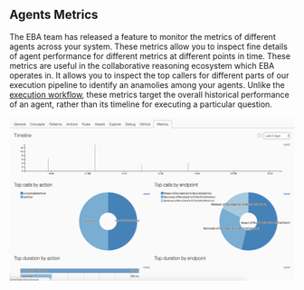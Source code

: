 ## Agents Metrics

The EBA team has released a feature to monitor the metrics of different agents across your system. These metrics allow you to inspect fine details of agent performance for different metrics at different points in time. These metrics are useful in the collaborative reasoning ecosystem which EBA operates in. It allows you to inspect the top callers for different parts of our execution pipeline to identify an anamolies among your agents. Unlike the [execution workflow](./ExecutionWorkflow.md), these metrics target the overall historical performance of an agent, rather than its timeline for executing a particular question.

[![Agent metrics](../agents-metrics.png "Agents metrics")](../agents-metrics.png)
